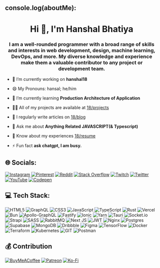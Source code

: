 ## console.log(aboutMe):
<h1 align="center">Hi 👋, I'm Hanshal Bhatiya</h1>
<h3 align="center">I am a well-rounded programmer with a broad range of skills and interests in web development, design, machine learning, DevOps, and more. My diverse knowledge and experience make them a valuable contributor to any project or development team.</h3>

- 🔭 I’m currently working on **hanshal18**

- 😄 My Pronouns: hansal; he/him

- 🌱 I’m currently learning **Production Architecture of Application**

- 👨‍💻 All of my projects are available at [18/projects](hanshal18.com/projects)

- 📝 I regularly write articles on [18/blog](hanshal18.com/blog)

- 💬 Ask me about **Anything Related JAVASCRIPT(& Typescript)**

- 📄 Know about my experiences [18/resume](hanshal18.com/resume)

- ⚡ Fun fact **ask chatgpt, I am busy.**


## 🌐 Socials:
[![Instagram](https://img.shields.io/badge/Instagram-%23E4405F.svg?logo=Instagram&logoColor=white)](https://instagram.com/hanshal18) [![Pinterest](https://img.shields.io/badge/Pinterest-%23E60023.svg?logo=Pinterest&logoColor=white)](https://pinterest.com/hanshal18) [![Reddit](https://img.shields.io/badge/Reddit-%23FF4500.svg?logo=Reddit&logoColor=white)](https://reddit.com/user/hanshal18) [![Stack Overflow](https://img.shields.io/badge/-Stackoverflow-FE7A16?logo=stack-overflow&logoColor=white)](https://stackoverflow.com/users/18973807) [![Twitch](https://img.shields.io/badge/Twitch-%239146FF.svg?logo=Twitch&logoColor=white)](https://twitch.tv/hanshal18) [![Twitter](https://img.shields.io/badge/Twitter-%231DA1F2.svg?logo=Twitter&logoColor=white)](https://twitter.com/hanshal_18) [![YouTube](https://img.shields.io/badge/YouTube-%23FF0000.svg?logo=YouTube&logoColor=white)](https://youtube.com/@hanshal18) [![Codepen](https://img.shields.io/badge/Codepen-000000?style=for-the-badge&logo=codepen&logoColor=white)](https://codepen.io/hanshal18) 

## 💻 Tech Stack:
![HTML5](https://img.shields.io/badge/html5-%23E34F26.svg?style=flat&logo=html5&logoColor=white) ![GraphQL](https://img.shields.io/badge/-GraphQL-E10098?style=flat&logo=graphql&logoColor=white) ![CSS3](https://img.shields.io/badge/css3-%231572B6.svg?style=flat&logo=css3&logoColor=white) ![JavaScript](https://img.shields.io/badge/javascript-%23323330.svg?style=flat&logo=javascript&logoColor=%23F7DF1E) ![TypeScript](https://img.shields.io/badge/typescript-%23007ACC.svg?style=flat&logo=typescript&logoColor=white) ![Rust](https://img.shields.io/badge/rust-%23000000.svg?style=flat&logo=rust&logoColor=white) ![Vercel](https://img.shields.io/badge/vercel-%23000000.svg?style=flat&logo=vercel&logoColor=white) ![Bun](https://img.shields.io/badge/Bun-%23000000.svg?style=flat&logo=bun&logoColor=white) ![Apollo-GraphQL](https://img.shields.io/badge/-ApolloGraphQL-311C87?style=flat&logo=apollo-graphql) ![Fastify](https://img.shields.io/badge/fastify-%23000000.svg?style=flat&logo=fastify&logoColor=white) ![Ionic](https://img.shields.io/badge/Ionic-%233880FF.svg?style=flat&logo=Ionic&logoColor=white) ![Yarn](https://img.shields.io/badge/yarn-%232C8EBB.svg?style=flat&logo=yarn&logoColor=white) ![Tauri](https://img.shields.io/badge/tauri-%2324C8DB.svg?style=flat&logo=tauri&logoColor=%23FFFFFF) ![Socket.io](https://img.shields.io/badge/Socket.io-black?style=flat&logo=socket.io&badgeColor=010101) ![Strapi](https://img.shields.io/badge/strapi-%232E7EEA.svg?style=flat&logo=strapi&logoColor=white) ![SASS](https://img.shields.io/badge/SASS-hotpink.svg?style=flat&logo=SASS&logoColor=white) ![RabbitMQ](https://img.shields.io/badge/rabbitmq-FF6600?style=flat&logo=rabbitmq&logoColor=white) ![Next JS](https://img.shields.io/badge/Next-black?style=flat&logo=next.js&logoColor=white) ![JWT](https://img.shields.io/badge/JWT-black?style=flat&logo=JSON%20web%20tokens) ![Nginx](https://img.shields.io/badge/nginx-%23009639.svg?style=flat&logo=nginx&logoColor=white) ![Postgres](https://img.shields.io/badge/postgres-%23316192.svg?style=flat&logo=postgresql&logoColor=white) ![Supabase](https://img.shields.io/badge/Supabase-3ECF8E?style=flat&logo=supabase&logoColor=white) ![MongoDB](https://img.shields.io/badge/MongoDB-%234ea94b.svg?style=flat&logo=mongodb&logoColor=white) ![Dribbble](https://img.shields.io/badge/Dribbble-EA4C89?style=flat&logo=dribbble&logoColor=white) ![Figma](https://img.shields.io/badge/figma-%23F24E1E.svg?style=flat&logo=figma&logoColor=white) ![TensorFlow](https://img.shields.io/badge/TensorFlow-%23FF6F00.svg?style=flat&logo=TensorFlow&logoColor=white) ![Docker](https://img.shields.io/badge/docker-%230db7ed.svg?style=flat&logo=docker&logoColor=white) ![Terraform](https://img.shields.io/badge/terraform-%235835CC.svg?style=flat&logo=terraform&logoColor=white) ![Kubernetes](https://img.shields.io/badge/kubernetes-%23326ce5.svg?style=flat&logo=kubernetes&logoColor=white) ![GIT](https://img.shields.io/badge/Git-fc6d26?style=flat&logo=git&logoColor=white) ![Postman](https://img.shields.io/badge/Postman-FF6C37?style=flat&logo=postman&logoColor=white)

  ## 💰 Contribution
  [![BuyMeACoffee](https://img.shields.io/badge/Buy%20Me%20a%20Coffee-ffdd00?style=for-the-badge&logo=buy-me-a-coffee&logoColor=black)](https://buymeacoffee.com/hanshal18) [![Patreon](https://img.shields.io/badge/Patreon-F96854?style=for-the-badge&logo=patreon&logoColor=white)](https://patreon.com/hanshal18) [![Ko-Fi](https://img.shields.io/badge/Ko--fi-F16061?style=for-the-badge&logo=ko-fi&logoColor=white)](https://ko-fi.com/hanshal18) 

  
<!-- Proudly created with GPRM ( https://gprm.itsvg.in ) & others -->
